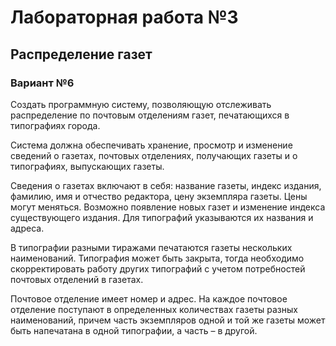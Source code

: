 # Лабораторная работа №3
## Распределение газет

### Вариант  №6
Создать программную систему, позволяющую отслеживать распределение по почтовым отделениям газет, печатающихся в типографиях города.

Система должна обеспечивать хранение, просмотр и изменение сведений о газетах, почтовых отделениях, получающих газеты и о типографиях, выпускающих газеты.

Сведения о газетах включают в себя: название газеты, индекс издания, фамилию, имя и отчество редактора, цену экземпляра газеты. Цены могут меняться. Возможно появление новых газет и изменение индекса существующего издания. Для типографий указываются их названия и адреса. 

В типографии разными тиражами печатаются газеты нескольких наименований. Типография может быть закрыта, тогда необходимо скорректировать работу других типографий с учетом потребностей почтовых отделений в газетах.

Почтовое отделение имеет номер и адрес. На каждое почтовое отделение поступают в определенных количествах газеты разных наименований, причем часть экземпляров одной и той же газеты может быть напечатана в одной типографии, а часть – в другой.



